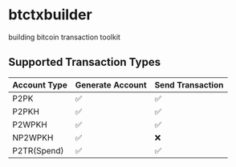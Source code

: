 # btctxbuilder
building bitcoin transaction toolkit


## Supported Transaction Types

| Account Type | Generate Account   | Send Transaction |
|--------------|--------------------|------------------|
| P2PK         | ✅                 | ✅              |
| P2PKH        | ✅                 | ✅              |
| P2WPKH       | ✅                 | ✅              |
| NP2WPKH      | ✅                 | ❌              |
| P2TR(Spend)  | ✅                 | ✅              |
